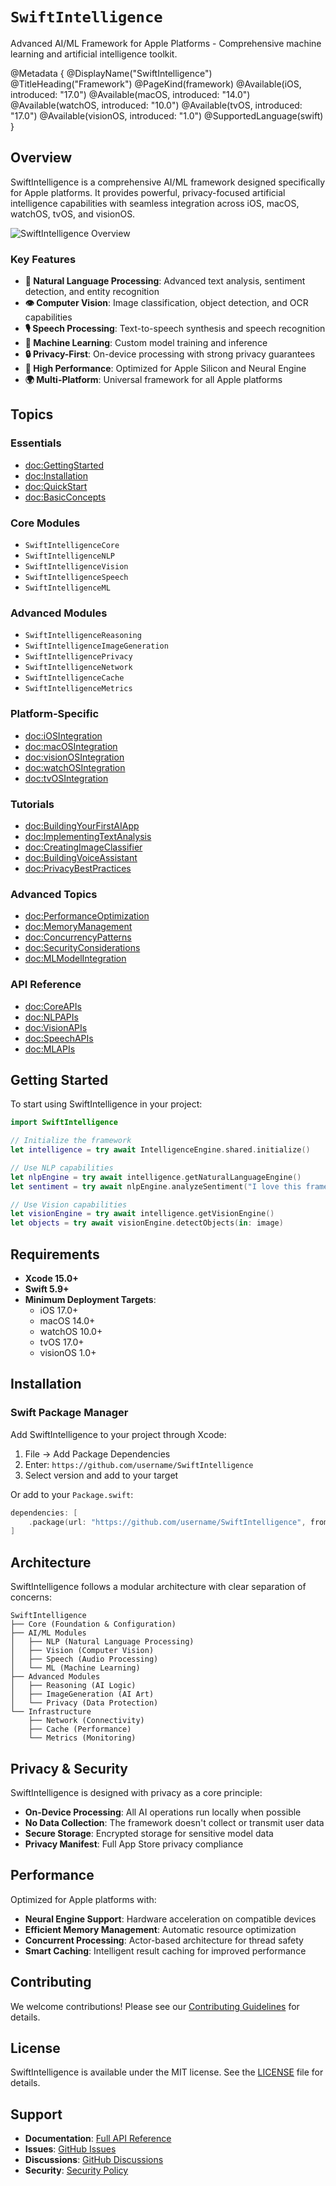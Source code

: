 # ``SwiftIntelligence``

Advanced AI/ML Framework for Apple Platforms - Comprehensive machine learning and artificial intelligence toolkit.

@Metadata {
    @DisplayName("SwiftIntelligence")
    @TitleHeading("Framework")
    @PageKind(framework)
    @Available(iOS, introduced: "17.0")
    @Available(macOS, introduced: "14.0")
    @Available(watchOS, introduced: "10.0")
    @Available(tvOS, introduced: "17.0")
    @Available(visionOS, introduced: "1.0")
    @SupportedLanguage(swift)
}

## Overview

SwiftIntelligence is a comprehensive AI/ML framework designed specifically for Apple platforms. It provides powerful, privacy-focused artificial intelligence capabilities with seamless integration across iOS, macOS, watchOS, tvOS, and visionOS.

![SwiftIntelligence Overview](overview.png)

### Key Features

- **🧠 Natural Language Processing**: Advanced text analysis, sentiment detection, and entity recognition
- **👁️ Computer Vision**: Image classification, object detection, and OCR capabilities
- **🎙️ Speech Processing**: Text-to-speech synthesis and speech recognition
- **🤖 Machine Learning**: Custom model training and inference
- **🔒 Privacy-First**: On-device processing with strong privacy guarantees
- **🚀 High Performance**: Optimized for Apple Silicon and Neural Engine
- **🌍 Multi-Platform**: Universal framework for all Apple platforms

## Topics

### Essentials

- <doc:GettingStarted>
- <doc:Installation>
- <doc:QuickStart>
- <doc:BasicConcepts>

### Core Modules

- ``SwiftIntelligenceCore``
- ``SwiftIntelligenceNLP``
- ``SwiftIntelligenceVision``
- ``SwiftIntelligenceSpeech``
- ``SwiftIntelligenceML``

### Advanced Modules

- ``SwiftIntelligenceReasoning``
- ``SwiftIntelligenceImageGeneration``
- ``SwiftIntelligencePrivacy``
- ``SwiftIntelligenceNetwork``
- ``SwiftIntelligenceCache``
- ``SwiftIntelligenceMetrics``

### Platform-Specific

- <doc:iOSIntegration>
- <doc:macOSIntegration>
- <doc:visionOSIntegration>
- <doc:watchOSIntegration>
- <doc:tvOSIntegration>

### Tutorials

- <doc:BuildingYourFirstAIApp>
- <doc:ImplementingTextAnalysis>
- <doc:CreatingImageClassifier>
- <doc:BuildingVoiceAssistant>
- <doc:PrivacyBestPractices>

### Advanced Topics

- <doc:PerformanceOptimization>
- <doc:MemoryManagement>
- <doc:ConcurrencyPatterns>
- <doc:SecurityConsiderations>
- <doc:MLModelIntegration>

### API Reference

- <doc:CoreAPIs>
- <doc:NLPAPIs>
- <doc:VisionAPIs>
- <doc:SpeechAPIs>
- <doc:MLAPIs>

## Getting Started

To start using SwiftIntelligence in your project:

```swift
import SwiftIntelligence

// Initialize the framework
let intelligence = try await IntelligenceEngine.shared.initialize()

// Use NLP capabilities
let nlpEngine = try await intelligence.getNaturalLanguageEngine()
let sentiment = try await nlpEngine.analyzeSentiment("I love this framework!")

// Use Vision capabilities
let visionEngine = try await intelligence.getVisionEngine()
let objects = try await visionEngine.detectObjects(in: image)
```

## Requirements

- **Xcode 15.0+**
- **Swift 5.9+**
- **Minimum Deployment Targets**:
  - iOS 17.0+
  - macOS 14.0+
  - watchOS 10.0+
  - tvOS 17.0+
  - visionOS 1.0+

## Installation

### Swift Package Manager

Add SwiftIntelligence to your project through Xcode:

1. File → Add Package Dependencies
2. Enter: `https://github.com/username/SwiftIntelligence`
3. Select version and add to your target

Or add to your `Package.swift`:

```swift
dependencies: [
    .package(url: "https://github.com/username/SwiftIntelligence", from: "1.0.0")
]
```

## Architecture

SwiftIntelligence follows a modular architecture with clear separation of concerns:

```
SwiftIntelligence
├── Core (Foundation & Configuration)
├── AI/ML Modules
│   ├── NLP (Natural Language Processing)
│   ├── Vision (Computer Vision)
│   ├── Speech (Audio Processing)
│   └── ML (Machine Learning)
├── Advanced Modules
│   ├── Reasoning (AI Logic)
│   ├── ImageGeneration (AI Art)
│   └── Privacy (Data Protection)
└── Infrastructure
    ├── Network (Connectivity)
    ├── Cache (Performance)
    └── Metrics (Monitoring)
```

## Privacy & Security

SwiftIntelligence is designed with privacy as a core principle:

- **On-Device Processing**: All AI operations run locally when possible
- **No Data Collection**: The framework doesn't collect or transmit user data
- **Secure Storage**: Encrypted storage for sensitive model data
- **Privacy Manifest**: Full App Store privacy compliance

## Performance

Optimized for Apple platforms with:

- **Neural Engine Support**: Hardware acceleration on compatible devices
- **Efficient Memory Management**: Automatic resource optimization
- **Concurrent Processing**: Actor-based architecture for thread safety
- **Smart Caching**: Intelligent result caching for improved performance

## Contributing

We welcome contributions! Please see our [Contributing Guidelines](https://github.com/username/SwiftIntelligence/blob/main/CONTRIBUTING.md) for details.

## License

SwiftIntelligence is available under the MIT license. See the [LICENSE](https://github.com/username/SwiftIntelligence/blob/main/LICENSE) file for details.

## Support

- **Documentation**: [Full API Reference](https://github.com/username/SwiftIntelligence/wiki)
- **Issues**: [GitHub Issues](https://github.com/username/SwiftIntelligence/issues)
- **Discussions**: [GitHub Discussions](https://github.com/username/SwiftIntelligence/discussions)
- **Security**: [Security Policy](https://github.com/username/SwiftIntelligence/blob/main/SECURITY.md)